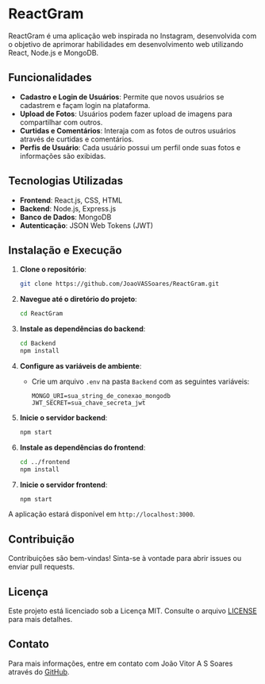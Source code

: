 # ReactGram

ReactGram é uma aplicação web inspirada no Instagram, desenvolvida com o objetivo de aprimorar habilidades em desenvolvimento web utilizando React, Node.js e MongoDB.

## Funcionalidades

- **Cadastro e Login de Usuários**: Permite que novos usuários se cadastrem e façam login na plataforma.
- **Upload de Fotos**: Usuários podem fazer upload de imagens para compartilhar com outros.
- **Curtidas e Comentários**: Interaja com as fotos de outros usuários através de curtidas e comentários.
- **Perfis de Usuário**: Cada usuário possui um perfil onde suas fotos e informações são exibidas.

## Tecnologias Utilizadas

- **Frontend**: React.js, CSS, HTML
- **Backend**: Node.js, Express.js
- **Banco de Dados**: MongoDB
- **Autenticação**: JSON Web Tokens (JWT)

## Instalação e Execução

1. **Clone o repositório**:
   ```bash
   git clone https://github.com/JoaoVASSoares/ReactGram.git
   ```

2. **Navegue até o diretório do projeto**:
   ```bash
   cd ReactGram
   ```

3. **Instale as dependências do backend**:
   ```bash
   cd Backend
   npm install
   ```

4. **Configure as variáveis de ambiente**:
   - Crie um arquivo `.env` na pasta `Backend` com as seguintes variáveis:
     ```
     MONGO_URI=sua_string_de_conexao_mongodb
     JWT_SECRET=sua_chave_secreta_jwt
     ```

5. **Inicie o servidor backend**:
   ```bash
   npm start
   ```

6. **Instale as dependências do frontend**:
   ```bash
   cd ../frontend
   npm install
   ```

7. **Inicie o servidor frontend**:
   ```bash
   npm start
   ```

A aplicação estará disponível em `http://localhost:3000`.

## Contribuição

Contribuições são bem-vindas! Sinta-se à vontade para abrir issues ou enviar pull requests.

## Licença

Este projeto está licenciado sob a Licença MIT. Consulte o arquivo [LICENSE](LICENSE) para mais detalhes.

## Contato

Para mais informações, entre em contato com João Vitor A S Soares através do [GitHub](https://github.com/JoaoVASSoares). 
